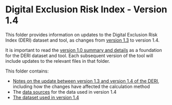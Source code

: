 # Digital Exclusion Risk Index - Version 1.4

This folder provides information on updates to the Digital Exclusion Risk Index (DERI) dataset and tool, as changes from [version 1.3](https://github.com/GreaterManchesterODA/Digital-Exclusion-Risk-Index/tree/main/Version%201.3) to version 1.4.

It is important to read the [version 1.0 summary and details](https://github.com/GreaterManchesterODA/Digital-Exclusion-Risk-Index/tree/main/Version%201.0) as a foundation for the DERI dataset and tool. Each subsequent version of the tool will include updates to the relevant files in that folder.

This folder contains:
 - [Notes on the update between version 1.3 and version 1.4 of the DERI](Update%20notes_v1.4.md), including how the changes have affected the calculation method
 - The [data sources](Data%20sources_v1.4.csv) for the data used in version 1.4
 - [The dataset used in version 1.4](DERI%20dataset_v1.4.csv)
